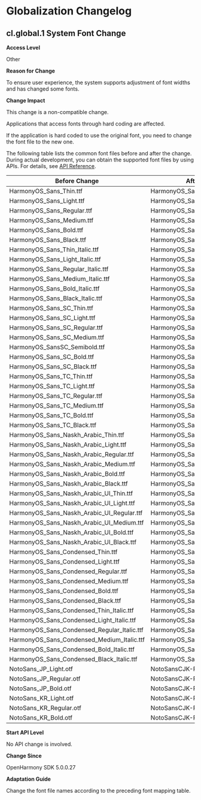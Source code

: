 # Globalization Changelog

## cl.global.1 System Font Change

**Access Level**

Other

**Reason for Change**

To ensure user experience, the system supports adjustment of font widths and has changed some fonts.

**Change Impact**

This change is a non-compatible change.

Applications that access fonts through hard coding are affected.

If the application is hard coded to use the original font, you need to change the font file to the new one.

The following table lists the common font files before and after the change. During actual development, you can obtain the supported font files by using APIs. For details, see [API Reference](../../../application-dev/reference/apis-arkui/js-apis-font.md).

| Before Change                                     | After Change                             |
| ------------------------------------------- | ----------------------------------- |
| HarmonyOS_Sans_Thin.ttf                     | HarmonyOS_Sans.ttf                  |
| HarmonyOS_Sans_Light.ttf                    | HarmonyOS_Sans.ttf                  |
| HarmonyOS_Sans_Regular.ttf                  | HarmonyOS_Sans.ttf                  |
| HarmonyOS_Sans_Medium.ttf                   | HarmonyOS_Sans.ttf                  |
| HarmonyOS_Sans_Bold.ttf                     | HarmonyOS_Sans.ttf                  |
| HarmonyOS_Sans_Black.ttf                    | HarmonyOS_Sans.ttf                  |
| HarmonyOS_Sans_Thin_Italic.ttf              | HarmonyOS_Sans_Italic.ttf           |
| HarmonyOS_Sans_Light_Italic.ttf             | HarmonyOS_Sans_Italic.ttf           |
| HarmonyOS_Sans_Regular_Italic.ttf           | HarmonyOS_Sans_Italic.ttf           |
| HarmonyOS_Sans_Medium_Italic.ttf            | HarmonyOS_Sans_Italic.ttf           |
| HarmonyOS_Sans_Bold_Italic.ttf              | HarmonyOS_Sans_Italic.ttf           |
| HarmonyOS_Sans_Black_Italic.ttf             | HarmonyOS_Sans_Italic.ttf           |
| HarmonyOS_Sans_SC_Thin.ttf                  | HarmonyOS_Sans_SC.ttf               |
| HarmonyOS_Sans_SC_Light.ttf                 | HarmonyOS_Sans_SC.ttf               |
| HarmonyOS_Sans_SC_Regular.ttf               | HarmonyOS_Sans_SC.ttf               |
| HarmonyOS_Sans_SC_Medium.ttf                | HarmonyOS_Sans_SC.ttf               |
| HarmonyOS_SansSC_Semibold.ttf               | HarmonyOS_Sans_SC.ttf               |
| HarmonyOS_Sans_SC_Bold.ttf                  | HarmonyOS_Sans_SC.ttf               |
| HarmonyOS_Sans_SC_Black.ttf                 | HarmonyOS_Sans_SC.ttf               |
| HarmonyOS_Sans_TC_Thin.ttf                  | HarmonyOS_Sans_TC.ttf               |
| HarmonyOS_Sans_TC_Light.ttf                 | HarmonyOS_Sans_TC.ttf               |
| HarmonyOS_Sans_TC_Regular.ttf               | HarmonyOS_Sans_TC.ttf               |
| HarmonyOS_Sans_TC_Medium.ttf                | HarmonyOS_Sans_TC.ttf               |
| HarmonyOS_Sans_TC_Bold.ttf                  | HarmonyOS_Sans_TC.ttf               |
| HarmonyOS_Sans_TC_Black.ttf                 | HarmonyOS_Sans_TC.ttf               |
| HarmonyOS_Sans_Naskh_Arabic_Thin.ttf        | HarmonyOS_Sans_Naskh_Arabic.ttf     |
| HarmonyOS_Sans_Naskh_Arabic_Light.ttf       | HarmonyOS_Sans_Naskh_Arabic.ttf     |
| HarmonyOS_Sans_Naskh_Arabic_Regular.ttf     | HarmonyOS_Sans_Naskh_Arabic.ttf     |
| HarmonyOS_Sans_Naskh_Arabic_Medium.ttf      | HarmonyOS_Sans_Naskh_Arabic.ttf     |
| HarmonyOS_Sans_Naskh_Arabic_Bold.ttf        | HarmonyOS_Sans_Naskh_Arabic.ttf     |
| HarmonyOS_Sans_Naskh_Arabic_Black.ttf       | HarmonyOS_Sans_Naskh_Arabic.ttf     |
| HarmonyOS_Sans_Naskh_Arabic_UI_Thin.ttf     | HarmonyOS_Sans_Naskh_Arabic_UI.ttf  |
| HarmonyOS_Sans_Naskh_Arabic_UI_Light.ttf    | HarmonyOS_Sans_Naskh_Arabic_UI.ttf  |
| HarmonyOS_Sans_Naskh_Arabic_UI_Regular.ttf  | HarmonyOS_Sans_Naskh_Arabic_UI.ttf  |
| HarmonyOS_Sans_Naskh_Arabic_UI_Medium.ttf   | HarmonyOS_Sans_Naskh_Arabic_UI.ttf  |
| HarmonyOS_Sans_Naskh_Arabic_UI_Bold.ttf     | HarmonyOS_Sans_Naskh_Arabic_UI.ttf  |
| HarmonyOS_Sans_Naskh_Arabic_UI_Black.ttf    | HarmonyOS_Sans_Naskh_Arabic_UI.ttf  |
| HarmonyOS_Sans_Condensed_Thin.ttf           | HarmonyOS_Sans_Condensed.ttf        |
| HarmonyOS_Sans_Condensed_Light.ttf          | HarmonyOS_Sans_Condensed.ttf        |
| HarmonyOS_Sans_Condensed_Regular.ttf        | HarmonyOS_Sans_Condensed.ttf        |
| HarmonyOS_Sans_Condensed_Medium.ttf         | HarmonyOS_Sans_Condensed.ttf        |
| HarmonyOS_Sans_Condensed_Bold.ttf           | HarmonyOS_Sans_Condensed.ttf        |
| HarmonyOS_Sans_Condensed_Black.ttf          | HarmonyOS_Sans_Condensed.ttf        |
| HarmonyOS_Sans_Condensed_Thin_Italic.ttf    | HarmonyOS_Sans_Condensed_Italic.ttf |
| HarmonyOS_Sans_Condensed_Light_Italic.ttf   | HarmonyOS_Sans_Condensed_Italic.ttf |
| HarmonyOS_Sans_Condensed_Regular_Italic.ttf | HarmonyOS_Sans_Condensed_Italic.ttf |
| HarmonyOS_Sans_Condensed_Medium_Italic.ttf  | HarmonyOS_Sans_Condensed_Italic.ttf |
| HarmonyOS_Sans_Condensed_Bold_Italic.ttf    | HarmonyOS_Sans_Condensed_Italic.ttf |
| HarmonyOS_Sans_Condensed_Black_Italic.ttf   | HarmonyOS_Sans_Condensed_Italic.ttf |
| NotoSans_JP_Light.otf                       | NotoSansCJK-Regular.ttc             |
| NotoSans_JP_Regular.otf                     | NotoSansCJK-Regular.ttc             |
| NotoSans_JP_Bold.otf                        | NotoSansCJK-Regular.ttc             |
| NotoSans_KR_Light.otf                       | NotoSansCJK-Regular.ttc             |
| NotoSans_KR_Regular.otf                     | NotoSansCJK-Regular.ttc             |
| NotoSans_KR_Bold.otf                        | NotoSansCJK-Regular.ttc             |

**Start API Level**

No API change is involved.

**Change Since**

OpenHarmony SDK 5.0.0.27

**Adaptation Guide**

Change the font file names according to the preceding font mapping table.
